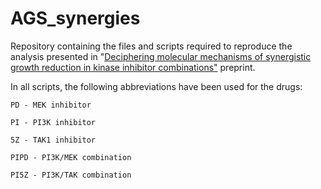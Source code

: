 # AGS_synergies

Repository containing the files and scripts required to reproduce the analysis presented in "[Deciphering molecular mechanisms of synergistic growth reduction in kinase inhibitor combinations"](https://www.biorxiv.org/content/10.1101/2024.03.12.584561v1.abstract) preprint.

In all scripts, the following abbreviations have been used for the drugs:

```PD - MEK inhibitor```

```PI - PI3K inhibitor```

```5Z - TAK1 inhibitor```

```PIPD - PI3K/MEK combination```

```PI5Z - PI3K/TAK combination```

